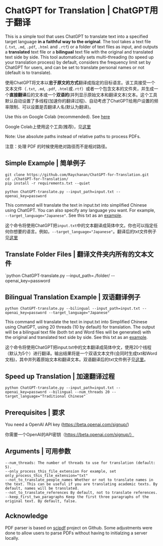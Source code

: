 # ChatGPT for Translation | ChatGPT用于翻译
This is a simple tool that uses ChatGPT to translate text into a specified target language **in a faithful way to the original**. The tool takes a text file (`.txt`, `.md`, `.pdf`, `.html` and `.rtf`) or a folder of text files as input, and outputs a **translated** text file or a **bilingual** text file with the original and translated text side by side. This tool automatically sets multi-threading (to speed up your translation process) by default, considers the frequency limit set by ChatGPT for users, and can be set to translate personal names or not (default is to translate).

使用ChatGPT将文本以**忠于原文的方式**翻译成指定的目标语言。该工具接受一个文本文件（`.txt`, `.md`, `.pdf`, `.html`或`.rtf`）或者一个包含文本的文件夹，并生成一个**直接翻译**后的文本或一个**双语的**(并列显示原始文本和翻译文本)文本。这个工具默认自动设置了多线程(加速你的翻译过程)、自动考虑了ChatGPT给用户设置的频率限制、可以设置是否翻译人名(默认为翻译)。

Use this on Google Colab (recommended). See [here](https://colab.research.google.com/drive/1_715zHeS3VaZaB9ISyo29Zp-KOTsyP8D#scrollTo=hU-8gsBXAyf0)

Google Colab上使用这个工具(推荐)，见[这里](https://colab.research.google.com/drive/1_715zHeS3VaZaB9ISyo29Zp-KOTsyP8D#scrollTo=hU-8gsBXAyf0)

Note: Use absolute paths instead of relative paths to process PDFs.

注意：处理 PDF 的时候使用绝对路径而不是相对路径。

## Simple Example | 简单例子

```
git clone https://github.com/Raychanan/ChatGPT-for-Translation.git
cd ./ChatGPT-for-Translation/
pip install -r requirements.txt --quiet

python ChatGPT-translate.py --input_path=input.txt --openai_key=password
```

This command will translate the text in input.txt into simplified Chinese using ChatGPT. You can also specify any language you want. For example, `--target_language="Japanese"`. See this txt as an [example](input_translated.txt).

这个命令将使用ChatGPT把`input.txt`中的文本翻译成简体中文。你也可以指定任何你想要的语言。例如，`--target_language="Japanese"`。翻译后的txt文件例子见[这里](input_translated.txt)

## Translate Folder Files | 翻译文件夹内所有的文本文件

`python ChatGPT-translate.py --input_path=./folder/ --openai_key=password


## Bilingual Translation Example | 双语翻译例子

`python ChatGPT-translate.py --bilingual --input_path=input.txt --openai_key=password --target_language="Japanese"`


This command will translate the text in input.txt into Simplified Chinese using ChatGPT, using 20 threads (10 by default) for translation. The output will be a bilingual text file (both txt and Word files will be generated) with the original and translated text side by side. See this txt as an [example](input_bilingual.txt).

这个命令将使用ChatGPT把input.txt中的文本翻译成简体中文，使用20个线程（默认为5个）进行翻译。输出结果将是一个双语文本文件(会同时生成txt和Word文档)，其中并列着原始文本和翻译文本。双语翻译后的txt文件例子见[这里](input_bilingual.txt)。


## Speed up Translation | 加速翻译过程

`python ChatGPT-translate.py --input_path=input.txt --openai_key=password --bilingual --num_threads 20 --target_language="Traditional Chinese"`

## Prerequisites | 要求
You need a OpenAI API key (https://beta.openai.com/signup/)

你需要一个OpenAI的API密钥（https://beta.openai.com/signup/）


## Arguments | 可用参数
```
--num_threads: The number of threads to use for translation (default: 5).
--only_process_this_file_extension For example, set only_process_this_file_extension="txt"
--not_to_translate_people_names Whether or not to translate names in the text. This can be useful if you are translating academic texts. By default, names will be translated.
--not_to_translate_references By default, not to translate references.
--keep_first_two_paragraphs Keep the first three paragraphs of the original text. By default, false.
```

## Acknowledge 
PDF parser is based on [scipdf](https://github.com/titipata/scipdf_parser) project on Github. Some adjustments were done to allow users to parse PDFs without having to initialzing a server locally.
